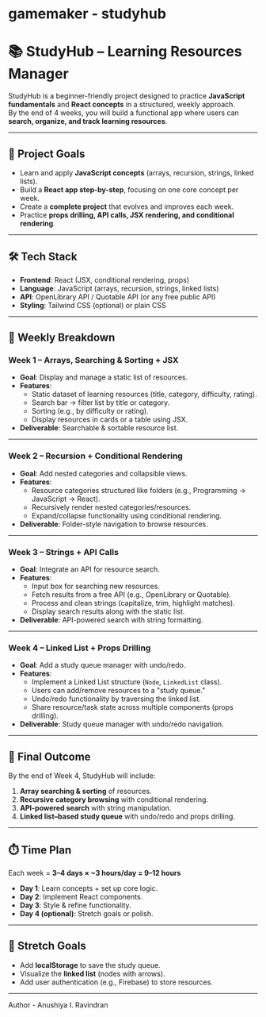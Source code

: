 # gamemaker - studyhub
# 📚 StudyHub – Learning Resources Manager  
StudyHub is a beginner-friendly project designed to practice **JavaScript fundamentals** and **React concepts** in a structured, weekly approach.  
By the end of 4 weeks, you will build a functional app where users can **search, organize, and track learning resources**.

---

## 🎯 Project Goals
- Learn and apply **JavaScript concepts** (arrays, recursion, strings, linked lists).
- Build a **React app step-by-step**, focusing on one core concept per week.
- Create a **complete project** that evolves and improves each week.
- Practice **props drilling, API calls, JSX rendering, and conditional rendering**.

---

## 🛠️ Tech Stack
- **Frontend**: React (JSX, conditional rendering, props)
- **Language**: JavaScript (arrays, recursion, strings, linked lists)
- **API**: OpenLibrary API / Quotable API (or any free public API)
- **Styling**: Tailwind CSS (optional) or plain CSS

---

## 📅 Weekly Breakdown

### **Week 1 – Arrays, Searching & Sorting + JSX**
- **Goal**: Display and manage a static list of resources.
- **Features**:
  - Static dataset of learning resources (title, category, difficulty, rating).
  - Search bar → filter list by title or category.
  - Sorting (e.g., by difficulty or rating).
  - Display resources in cards or a table using JSX.
- **Deliverable**: Searchable & sortable resource list.

---

### **Week 2 – Recursion + Conditional Rendering**
- **Goal**: Add nested categories and collapsible views.
- **Features**:
  - Resource categories structured like folders (e.g., Programming → JavaScript → React).
  - Recursively render nested categories/resources.
  - Expand/collapse functionality using conditional rendering.
- **Deliverable**: Folder-style navigation to browse resources.

---

### **Week 3 – Strings + API Calls**
- **Goal**: Integrate an API for resource search.
- **Features**:
  - Input box for searching new resources.
  - Fetch results from a free API (e.g., OpenLibrary or Quotable).
  - Process and clean strings (capitalize, trim, highlight matches).
  - Display search results along with the static list.
- **Deliverable**: API-powered search with string formatting.

---

### **Week 4 – Linked List + Props Drilling**
- **Goal**: Add a study queue manager with undo/redo.
- **Features**:
  - Implement a Linked List structure (`Node`, `LinkedList` class).
  - Users can add/remove resources to a "study queue."
  - Undo/redo functionality by traversing the linked list.
  - Share resource/task state across multiple components (props drilling).
- **Deliverable**: Study queue manager with undo/redo navigation.

---

## 🚀 Final Outcome
By the end of Week 4, StudyHub will include:
1. **Array searching & sorting** of resources.  
2. **Recursive category browsing** with conditional rendering.  
3. **API-powered search** with string manipulation.  
4. **Linked list–based study queue** with undo/redo and props drilling.

---

## ⏱️ Time Plan
Each week = **3–4 days × ~3 hours/day = 9–12 hours**
- **Day 1**: Learn concepts + set up core logic.
- **Day 2**: Implement React components.
- **Day 3**: Style & refine functionality.
- **Day 4 (optional)**: Stretch goals or polish.

---

## 🌱 Stretch Goals
- Add **localStorage** to save the study queue.
- Visualize the **linked list** (nodes with arrows).
- Add user authentication (e.g., Firebase) to store resources.

---


Author - Anushiya I. Ravindran
